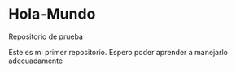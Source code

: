 # Hola-Mundo
Repositorio de prueba

Este es mi primer repositorio. Espero poder aprender a manejarlo adecuadamente
